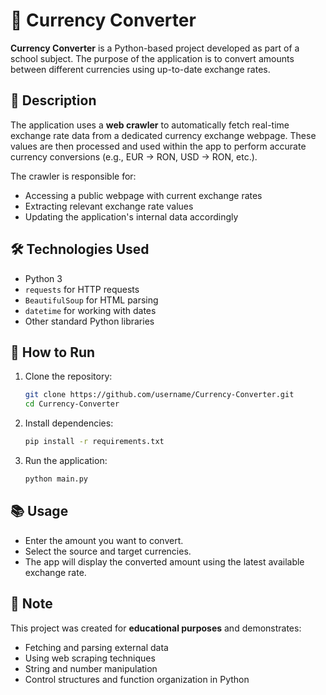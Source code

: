 # 💱 Currency Converter

**Currency Converter** is a Python-based project developed as part of a school subject. The purpose of the application is to convert amounts between different currencies using up-to-date exchange rates.

## 🧠 Description

The application uses a **web crawler** to automatically fetch real-time exchange rate data from a dedicated currency exchange webpage. These values are then processed and used within the app to perform accurate currency conversions (e.g., EUR → RON, USD → RON, etc.).

The crawler is responsible for:
- Accessing a public webpage with current exchange rates  
- Extracting relevant exchange rate values  
- Updating the application's internal data accordingly  

## 🛠️ Technologies Used
- Python 3  
- `requests` for HTTP requests  
- `BeautifulSoup` for HTML parsing  
- `datetime` for working with dates  
- Other standard Python libraries  

## 🚀 How to Run
1. Clone the repository:
   ```bash
   git clone https://github.com/username/Currency-Converter.git
   cd Currency-Converter
   ```
2. Install dependencies:
   ```bash
   pip install -r requirements.txt
   ```
3. Run the application:
   ```bash
   python main.py
   ```

## 📚 Usage
- Enter the amount you want to convert.  
- Select the source and target currencies.  
- The app will display the converted amount using the latest available exchange rate.  

## 📌 Note
This project was created for **educational purposes** and demonstrates:
- Fetching and parsing external data  
- Using web scraping techniques  
- String and number manipulation  
- Control structures and function organization in Python
